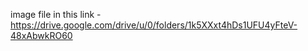 image file in this link - https://drive.google.com/drive/u/0/folders/1k5XXxt4hDs1UFU4yFteV-48xAbwkRO60
